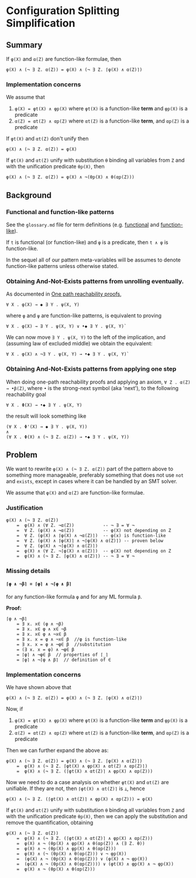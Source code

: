 Configuration Splitting Simplification
======================================

Summary
-------

If `φ(X)` and `α(Z)` are function-like formulae, then

```
φ(X) ∧ (¬ ∃ Z. α(Z)) = φ(X) ∧ (¬ ∃ Z. ⌈φ(X) ∧ α(Z)⌉)
```

### Implementation concerns

We assume that
1. `φ(X) = φt(X) ∧ φp(X)` where `φt(X)` is a function-like __term__
   and `φp(X)` is a predicate
1. `α(Z) = αt(Z) ∧ αp(Z)` where `αt(Z)` is a function-like __term__,
   and `αp(Z)` is a predicate
 
If `φt(X)` and `αt(Z)` don't unify then 

```
φ(X) ∧ (¬ ∃ Z. α(Z)) = φ(X)
```

If `φt(X)` and `αt(Z)` unify with substitution `θ` binding all variables from `Z`
and with the unification predicate `θp(X)`, then

```
φ(X) ∧ (¬ ∃ Z. α(Z)) = φ(X) ∧ ¬(θp(X) ∧ θ(αp(Z)))
```

Background
----------

### Functional and function-like patterns

See the `glossary.md` file for term definitions (e.g.
[functional](glossary.md#functional) and
[function-like](glossary.md#functionlike)).

If `t` is functional (or function-like) and `φ` is a predicate,
then `t ∧ φ` is function-like.

In the sequel all of our pattern meta-variables will be assumes to denote
function-like patterns unless otherwise stated.

### Obtaining And-Not-Exists patterns from unrolling eventually.

As documented in [One path reachability proofs](2018-11-08-One-Path-Reachability-Proofs.md),
```
∀ X . φ(X) → ◆ ∃ Y . ψ(X, Y)
```
where `φ` and `ψ` are function-like patterns, is equivalent to proving
```
∀ X . φ(X) → ∃ Y . ψ(X, Y) ∨ •◆ ∃ Y . ψ(X, Y)`
```

We can now move `∃ Y . ψ(X, Y)` to the left of the implication,
and (assuming law of excluded middle) we obtain the equivalent:
```
∀ X . φ(X) ∧ ¬∃ Y . ψ(X, Y) → •◆ ∃ Y . ψ(X, Y)`
```

### Obtaining And-Not-Exists patterns from applying one step

When doing one-path reachability proofs and applying an axiom,
`∀ Z . α(Z) → •β(Z)`, where `•` is the strong-next symbol (aka 'next'),
to the following reachability goal
```
∀ X . Φ(X) → •◆ ∃ Y . ψ(X, Y)
```
the result will look something like
```
(∀ X . Φ'(X) → ◆ ∃ Y . ψ(X, Y))
∧
(∀ X . Φ(X) ∧ (¬ ∃ Z. α(Z)) → •◆ ∃ Y . ψ(X, Y))
```

Problem
-------

We want to rewrite `φ(X) ∧ (¬ ∃ Z. α(Z))` part of the pattern above
to something more manageable, preferably something that does not use `not`
and `exists`, except in cases where it can be handled by an SMT solver.

We assume that `φ(X)` and `α(Z)` are function-like formulae.

### Justification

```
φ(X) ∧ (¬ ∃ Z. α(Z))
    =  φ(X) ∧ (∀ Z. ¬α(Z))           -- ¬ ∃ = ∀ ¬
    =  ∀ Z. (φ(X) ∧ ¬α(Z))           -- φ(X) not depending on Z
    =  ∀ Z. (φ(X) ∧ ⌈φ(X) ∧ ¬α(Z)⌉)  -- φ(x) is function-like
    =  ∀ Z. (φ(X) ∧ ⌈φ(X)⌉ ∧ ¬⌈φ(X) ∧ α(Z)⌉) -- proven below
    =  ∀ Z. (φ(X) ∧ ¬⌈φ(X) ∧ α(Z)⌉)
    =  φ(X) ∧ (∀ Z. ¬⌈φ(X) ∧ α(Z)⌉)  -- φ(X) not depending on Z
    =  φ(X) ∧ (¬ ∃ Z. ⌈φ(X) ∧ α(Z)⌉) -- ¬ ∃ = ∀ ¬
```


### Missing details


#### `⌈φ ∧ ¬β⌉ = ⌈φ⌉ ∧ ¬⌈φ ∧ β⌉`

for any function-like formula `φ` and for any ML formula `β`.

__Proof:__
```
⌈φ ∧ ¬β⌉
    = ∃ x. x∈ (φ ∧ ¬β)
    = ∃ x. x∈ φ ∧ x∈ ¬β
    = ∃ x. x∈ φ ∧ ¬x∈ β 
    = ∃ x. x = φ ∧ ¬x∈ β  //φ is function-like
    = ∃ x. x = φ ∧ ¬φ∈ β  //substitution
    = (∃ x. x = φ) ∧ ¬φ∈ β
    = ⌈φ⌉ ∧ ¬φ∈ β  // properties of ⌈_⌉
    = ⌈φ⌉ ∧ ¬⌈φ ∧ β⌉  // definition of ∈ 
```


### Implementation concerns

We have shown above that

```
φ(X) ∧ (¬ ∃ Z. α(Z)) = φ(X) ∧ (¬ ∃ Z. ⌈φ(X) ∧ α(Z)⌉)
```

Now, if
1. `φ(X) = φt(X) ∧ φp(X)` where `φt(X)` is a function-like __term__
   and `φp(X)` is a predicate
1. `α(Z) = αt(Z) ∧ αp(Z)` where `αt(Z)` is a function-like __term__,
   and `αp(Z)` is a predicate
 
Then we can further expand the above as:
```
φ(X) ∧ (¬ ∃ Z. α(Z)) = φ(X) ∧ (¬ ∃ Z. ⌈φ(X) ∧ α(Z)⌉)
    =  φ(X) ∧ (¬ ∃ Z. ⌈φt(X) ∧ φp(X) ∧ αt(Z) ∧ αp(Z)⌉)
    =  φ(X) ∧ (¬ ∃ Z. (⌈φt(X) ∧ αt(Z)⌉ ∧ φp(X) ∧ αp(Z)))
```

Now we need to do a case analysis on whether `φt(X)` and `αt(Z)` are unifiable.
If they are not, then `⌈φt(X) ∧ αt(Z)⌉` is `⊥`, hence 

```
φ(X) ∧ (¬ ∃ Z. (⌈φt(X) ∧ αt(Z)⌉ ∧ φp(X) ∧ αp(Z))) = φ(X)
```

If `φt(X)` and `αt(Z)` unify with substitution `θ` binding all variables from `Z`
and with the unification predicate `θp(X)`, then we can apply the substitution
and remove the quantification, obtaining

```
φ(X) ∧ (¬ ∃ Z. α(Z))
    =  φ(X) ∧ (¬ ∃ Z. (⌈φt(X) ∧ αt(Z)⌉ ∧ φp(X) ∧ αp(Z)))
    =  φ(X) ∧ ¬ (θp(X) ∧ φp(X) ∧ θ(αp(Z)) ∧ (∃ Z. θ))
    =  φ(X) ∧ ¬ (θp(X) ∧ φp(X) ∧ θ(αp(Z)))
    =  φ(X) ∧ (¬ (θp(X) ∧ θ(αp(Z))) ∨ ¬ φp(X))
    =  (φ(X) ∧ ¬ (θp(X) ∧ θ(αp(Z))) ∨ (φ(X) ∧ ¬ φp(X))
    =  (φ(X) ∧ ¬ (θp(X) ∧ θ(αp(Z)))) ∨ (φt(X) ∧ φp(X) ∧ ¬ φp(X))
    =  φ(X) ∧ ¬ (θp(X) ∧ θ(αp(Z)))
```

